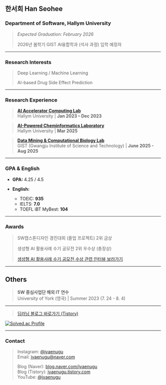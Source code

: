 ## 한서희 Han Seohee

### Department of Software, Hallym University
> *Expected Graduation: February 2026*
> 
> 2026년 봄학기 GIST AI융합학과 (석사 과정) 입학 예정자

---

### Research Interests
> Deep Learning / Machine Learning
> 
> AI-based Drug Side Effect Prediction

---

### Research Experience
> **[AI Accelerator Computing Lab](https://sites.google.com/site/embeddedsochallymuniv/esoc/jeonggunlee)**  
  Hallym University | **Jan 2023 – Dec 2023**

> **[AI-Powered Cheminformatics Laboratory](https://sites.google.com/view/hallym-apclab/home)**  
  Hallym University | **Mar 2025**

> **[Data Mining & Computational Biology Lab](https://combio.gist.ac.kr/combio/)**  
  GIST (Gwangju Institute of Science and Technology) | **June 2025 - Aug 2025**

---

### GPA & English
- **GPA:** 4.25 / 4.5 
 
- **English:**  
  - TOEIC: **935**  
  - IELTS: **7.0** 
  - TOEFL iBT MyBest: **104** 

---

### Awards
> SW캡스톤디자인 경진대회 (졸업 프로젝트) 2위 금상
> 
> 생성형 AI 활용사례 수기 공모전 2위 우수상 (총장상)
> 
>[생성형 AI 활용사례 수기 공모전 수상 관련 인터뷰 보러가기](https://blog.naver.com/hallymde1330/223942742289)
---

## Others
> **SW 중심사업단 해외 IT 연수**  
  University of York (영국)  |  Summer 2023 (7. 24 - 8. 4)

---
>  [딥러닝 블로그 바로가기 (Tistory)](https://jyaenugu.tistory.com/21)
  
[![Solved.ac Profile](http://mazassumnida.wtf/api/v2/generate_badge?boj=jyaenugu)](https://solved.ac/jyaenugu/)

---
### Contact
> Instagram: [@jyaenugu](https://instagram.com/jyaenugu)  
> Email: [jyaenugu@naver.com](mailto:jyaenugu@naver.com)
> 
> Blog (Naver): [blog.naver.com/jyaenugu](https://blog.naver.com/jyaenugu)  
> Blog (Tistory): [jyaenugu.tistory.com](https://jyaenugu.tistory.com/)  
> YouTube: [@jyaenugu](https://www.youtube.com/@jyaenugu)
